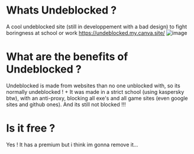 # Whats Undeblocked ?
A cool undeblocked site (still in developpement with a bad design) to fight boringness at school or work
https://undeblocked.my.canva.site/
![image](https://github.com/DarkMRT/Undeblocked/assets/122311693/4cf8fd96-ac2d-45a6-9b60-d01b2e72ecdd)

# What are the benefits of Undeblocked ?
Undeblocked is made from websites than no one unblocked with, so its normally undeblocked ! + It was made in a strict school (using kaspersky btw), with an anti-proxy, blocking all exe's and all game sites (even google sites and github ones). And its still not blocked !!!
# Is it free ?
Yes ! It has a premium but i think im gonna remove it...
